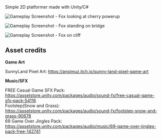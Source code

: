 Simple 2D platformer made with Unity/C#

![Gameplay Screenshot - Fox looking at cherry powerup](https://img.itch.zone/aW1hZ2UvMjMxMDE4OS8xMzY4OTc4My5wbmc=/347x500/UjIQBC.png)

![Gameplay Screenshot - Fox standing on bridge](https://img.itch.zone/aW1hZ2UvMjMxMDE4OS8xMzY5MzM5MC5wbmc=/347x500/%2Fi6Ty1.png)

![Gameplay Screenshot - Fox on cliff](https://img.itch.zone/aW1hZ2UvMjMxMDE4OS8xMzY5MzM3NS5wbmc=/347x500/3V2trJ.png)

## Asset credits

**Game Art**

SunnyLand Pixel Art: https://ansimuz.itch.io/sunny-land-pixel-game-art

**Music/SFX**

FREE Casual Game SFX Pack: https://assetstore.unity.com/packages/audio/sound-fx/free-casual-game-sfx-pack-54116  
Footstep(Snow and Grass): https://assetstore.unity.com/packages/audio/sound-fx/footstep-snow-and-grass-90678  
69 Game Over Jingles Pack: https://assetstore.unity.com/packages/audio/music/69-game-over-jingles-pack-free-142741

